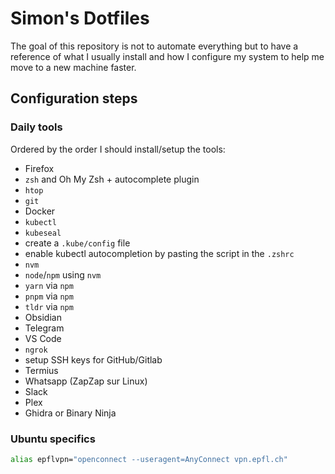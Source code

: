 # Simon's Dotfiles

The goal of this repository is not to automate everything but to have a reference of what I usually install and how I configure my system to help me move to a new machine faster.

## Configuration steps

### Daily tools

Ordered by the order I should install/setup the tools:

- Firefox
- `zsh` and Oh My Zsh + autocomplete plugin
- `htop`
- `git`
- Docker
- `kubectl`
- `kubeseal`
- create a `.kube/config` file
- enable kubectl autocompletion by pasting the script in the `.zshrc`
- `nvm`
- `node`/`npm` using `nvm`
- `yarn` via `npm`
- `pnpm` via `npm`
- `tldr` via `npm`
- Obsidian
- Telegram
- VS Code
- `ngrok`
- setup SSH keys for GitHub/Gitlab
- Termius
- Whatsapp (ZapZap sur Linux)
- Slack
- Plex
- Ghidra or Binary Ninja

### Ubuntu specifics

```sh
alias epflvpn="openconnect --useragent=AnyConnect vpn.epfl.ch"
```
